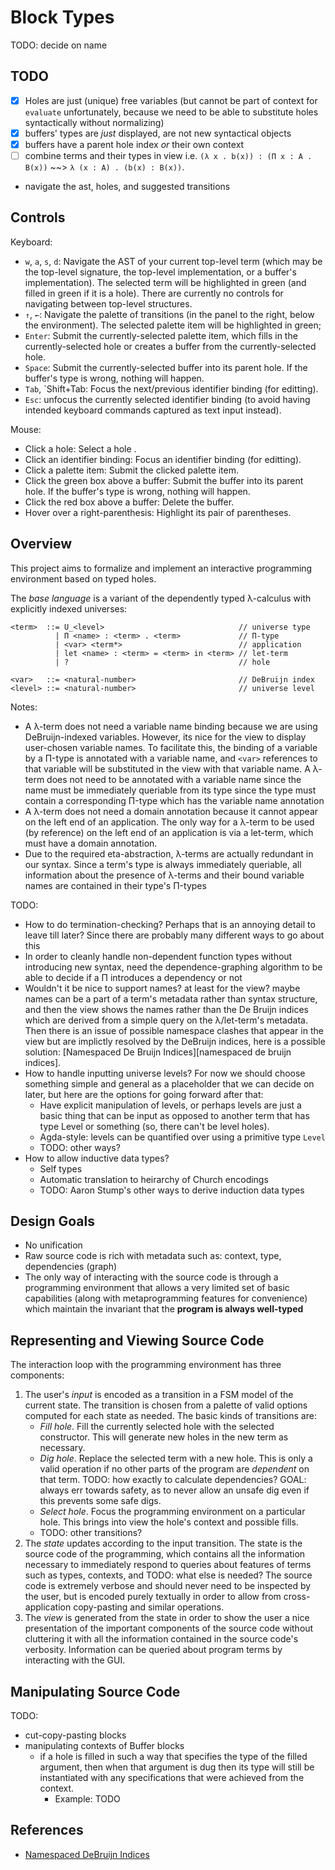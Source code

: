 # Block Types

TODO: decide on name

## TODO

- [x] Holes are just (unique) free variables (but cannot be part of context for
      `evaluate` unfortunately, because we need to be able to substitute holes
      syntactically without normalizing)
- [x] buffers' types are _just_ displayed, are not new syntactical objects
- [x] buffers have a parent hole index _or_ their own context
- [ ] combine terms and their types in view i.e.
      `(λ x . b(x)) : (Π x : A . B(x))` ~~> `λ (x : A) . (b(x) : B(x))`.
- navigate the ast, holes, and suggested transitions

## Controls

Keyboard:

- `w`, `a`, `s`, `d`: Navigate the AST of your current top-level term (which may
  be the top-level signature, the top-level implementation, or a buffer's
  implementation). The selected term will be highlighted in green (and filled in
  green if it is a hole). There are currently no controls for navigating between
  top-level structures.
- `↑`, `←`: Navigate the palette of transitions (in the panel to the right,
  below the environment). The selected palette item will be highlighted in
  green;
- `Enter`: Submit the currently-selected palette item, which fills in the
  currently-selected hole or creates a buffer from the currently-selected hole.
- `Space`: Submit the currently-selected buffer into its parent hole. If the
  buffer's type is wrong, nothing will happen.
- `Tab`, `Shift+Tab: Focus the next/previous identifier binding (for editting).
- `Esc`: unfocus the currently selected identifier binding (to avoid having
  intended keyboard commands captured as text input instead).

Mouse:

- Click a hole: Select a hole .
- Click an identifier binding: Focus an identifier binding (for editting).
- Click a palette item: Submit the clicked palette item.
- Click the green box above a buffer: Submit the buffer into its parent hole. If
  the buffer's type is wrong, nothing will happen.
- Click the red box above a buffer: Delete the buffer.
- Hover over a right-parenthesis: Highlight its pair of parentheses.

## Overview

This project aims to formalize and implement an interactive programming
environment based on typed holes.

The _base language_ is a variant of the dependently typed λ-calculus with
explicitly indexed universes:

```
<term>  ::= U_<level>                              // universe type
          | Π <name> : <term> . <term>             // Π-type
          | <var> <term*>                          // application
          | let <name> : <term> = <term> in <term> // let-term
          | ?                                      // hole

<var>   ::= <natural-number>                       // DeBruijn index
<level> ::= <natural-number>                       // universe level
```

Notes:

- A λ-term does not need a variable name binding because we are using
  DeBruijn-indexed variables. However, its nice for the view to display
  user-chosen variable names. To facilitate this, the binding of a variable by a
  Π-type is annotated with a variable name, and `<var>` references to that
  variable will be substituted in the view with that variable name. A λ-term
  does not need to be annotated with a variable name since the name must be
  immediately queriable from its type since the type must contain a
  corresponding Π-type which has the variable name annotation
- A λ-term does not need a domain annotation because it cannot appear on the
  left end of an application. The only way for a λ-term to be used (by
  reference) on the left end of an application is via a let-term, which must
  have a domain annotation.
- Due to the required eta-abstraction, λ-terms are actually redundant in our
  syntax. Since a term's type is always immediately queriable, all information
  about the presence of λ-terms and their bound variable names are contained in
  their type's Π-types

TODO:

- How to do termination-checking? Perhaps that is an annoying detail to leave
  till later? Since there are probably many different ways to go about this
- In order to cleanly handle non-dependent function types without introducing
  new syntax, need the dependence-graphing algorithm to be able to decide if a Π
  introduces a dependency or not
- Wouldn't it be nice to support names? at least for the view? maybe names can
  be a part of a term's metadata rather than syntax structure, and then the view
  shows the names rather than the De Bruijn indices which are derived from a
  simple query on the λ/let-term's metadata. Then there is an issue of possible
  namespace clashes that appear in the view but are implictly resolved by the
  DeBruijn indices, here is a possible solution: [Namespaced De Bruijn
  Indices][namespaced de bruijn indices].
- How to handle inputting universe levels? For now we should choose something
  simple and general as a placeholder that we can decide on later, but here are
  the options for going forward after that:
  - Have explicit manipulation of levels, or perhaps levels are just a basic
    thing that can be input as opposed to another term that has type Level or
    something (so, there can't be level holes).
  - Agda-style: levels can be quantified over using a primitive type `Level`
  - TODO: other ways?
- How to allow inductive data types?
  - Self types
  - Automatic translation to heirarchy of Church encodings
  - TODO: Aaron Stump's other ways to derive induction data types

## Design Goals

- No unification
- Raw source code is rich with metadata such as: context, type, dependencies
  (graph)
- The only way of interacting with the source code is through a programming
  environment that allows a very limited set of basic capabilities (along with
  metaprogramming features for convenience) which maintain the invariant that
  the **program is always well-typed**

## Representing and Viewing Source Code

The interaction loop with the programming environment has three components:

1. The user's _input_ is encoded as a transition in a FSM model of the current
   state. The transition is chosen from a palette of valid options computed for
   each state as needed. The basic kinds of transitions are:
   - _Fill hole_. Fill the currently selected hole with the selected
     constructor. This will generate new holes in the new term as necessary.
   - _Dig hole_. Replace the selected term with a new hole. This is only a valid
     operation if no other parts of the program are _dependent_ on that term.
     TODO: how exactly to calculate dependencies? GOAL: always err towards
     safety, as to never allow an unsafe dig even if this prevents some safe
     digs.
   - _Select hole_. Focus the programming environment on a particular hole. This
     brings into view the hole's context and possible fills.
   - TODO: other transitions?
2. The _state_ updates according to the input transition. The state is the
   source code of the programming, which contains all the information necessary
   to immediately respond to queries about features of terms such as types,
   contexts, and TODO: what else is needed? The source code is extremely verbose
   and should never need to be inspected by the user, but is encoded purely
   textually in order to allow from cross-application copy-pasting and similar
   operations.
3. The _view_ is generated from the state in order to show the user a nice
   presentation of the important components of the source code without
   cluttering it with all the information contained in the source code's
   verbosity. Information can be queried about program terms by interacting with
   the GUI.

## Manipulating Source Code

TODO:

- cut-copy-pasting blocks
- manipulating contexts of Buffer blocks
  - if a hole is filled in such a way that specifies the type of the filled
    argument, then when that argument is dug then its type will still be
    instantiated with any specifications that were achieved from the context.
    - Example: TODO

## References

- [Namespaced DeBruijn Indices][namespaced debruijn indices]

[namespaced debruijn indices]:
  https://www.haskellforall.com/2021/08/namespaced-de-bruijn-indices.html
